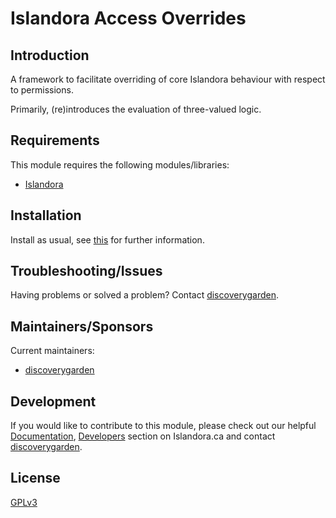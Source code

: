 # Islandora Access Overrides

## Introduction

A framework to facilitate overriding of core Islandora behaviour with respect
to permissions.

Primarily, (re)introduces the evaluation of three-valued logic.

## Requirements

This module requires the following modules/libraries:

* [Islandora](https://github.com/islandora/islandora)

## Installation

Install as usual, see
[this](https://drupal.org/documentation/install/modules-themes/modules-7) for
further information.

## Troubleshooting/Issues

Having problems or solved a problem? Contact
[discoverygarden](http://support.discoverygarden.ca).

## Maintainers/Sponsors

Current maintainers:

* [discoverygarden](http://www.discoverygarden.ca)

## Development

If you would like to contribute to this module, please check out our helpful
[Documentation](https://github.com/Islandora/islandora/wiki#wiki-documentation-for-developers),
[Developers](http://islandora.ca/developers) section on Islandora.ca and
contact [discoverygarden](http://support.discoverygarden.ca).

## License

[GPLv3](http://www.gnu.org/licenses/gpl-3.0.txt)
